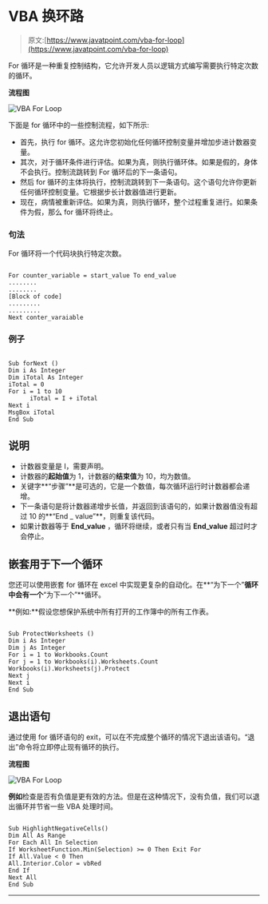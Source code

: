 # VBA 换环路

> 原文:[https://www.javatpoint.com/vba-for-loop](https://www.javatpoint.com/vba-for-loop)

For 循环是一种重复控制结构，它允许开发人员以逻辑方式编写需要执行特定次数的循环。

**流程图**

![VBA For Loop](../Images/66a262d459cc7f53814147e49fda2bbf.png)

下面是 for 循环中的一些控制流程，如下所示:

*   首先，执行 for 循环。这允许您初始化任何循环控制变量并增加步进计数器变量。
*   其次，对于循环条件进行评估。如果为真，则执行循环体。如果是假的，身体不会执行。控制流跳转到 For 循环后的下一条语句。
*   然后 for 循环的主体将执行，控制流跳转到下一条语句。这个语句允许你更新任何循环控制变量。它根据步长计数器值进行更新。
*   现在，病情被重新评估。如果为真，则执行循环，整个过程重复进行。如果条件为假，那么 for 循环将终止。

### 句法

For 循环将一个代码块执行特定次数。

```

For counter_variable = start_value To end_value
........
........
[Block of code]
.........
.........
Next conter_varaiable

```

### 例子

```

Sub forNext ()
Dim i As Integer 
Dim iTotal As Integer 
iTotal = 0
For i = 1 to 10
      iTotal = I + iTotal
Next i
MsgBox iTotal
End Sub

```

## 说明

*   计数器变量是 I，需要声明。
*   计数器的**起始值**为 1，计数器的**结束值**为 10，均为数值。
*   关键字**“步骤”**是可选的，它是一个数值，每次循环运行时计数器都会递增。
*   下一条语句是将计数器递增步长值，并返回到该语句的，如果计数器值没有超过 10 的**“End _ value”**，则重复该代码。
*   如果计数器等于 **End_value** ，循环将继续，或者只有当 **End_value** 超过时才会停止。

## 嵌套用于下一个循环

您还可以使用嵌套 for 循环在 excel 中实现更复杂的自动化。在**“为下一个”**循环中会有一个**“为下一个”**循环。

**例如:**假设您想保护系统中所有打开的工作簿中的所有工作表。

```

Sub ProtectWorksheets ()
Dim i As Integer
Dim j As Integer
For i = 1 to Workbooks.Count
For j = 1 to Workbooks(i).Worksheets.Count
Workbooks(i).Worksheets(j).Protect
Next j
Next i
End Sub

```

## 退出语句

通过使用 for 循环语句的 exit，可以在不完成整个循环的情况下退出该语句。“退出”命令将立即停止现有循环的执行。

**流程图**

![VBA For Loop](../Images/d2de587d05f4f9f69313be0e99bb9475.png)

**例如**检查是否有负值是更有效的方法。但是在这种情况下，没有负值，我们可以退出循环并节省一些 VBA 处理时间。

```

Sub HighlightNegativeCells()
Dim All As Range
For Each All In Selection
If WorksheetFunction.Min(Selection) >= 0 Then Exit For
If All.Value < 0 Then
All.Interior.Color = vbRed
End If
Next All
End Sub

```

* * *